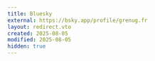 ```yaml
---
title: Bluesky
external: https://bsky.app/profile/grenug.fr
layout: redirect.vto
created: 2025-08-05
modified: 2025-08-05
hidden: true
---
```

